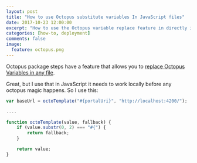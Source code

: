 ```yaml
---
layout: post
title: "How to use Octopus substitute variables In JavaScript files"
date: 2017-10-23 12:00:00
excerpt: "How to use the Octopus variable replace feature in directly in your javascript code"
categories: [how-to, deployment]
comments: false
image:
  feature: octopus.png
---
```


Octopus package steps have a feature that allows you to [replace Octopus Variables in any file](https://octopus.com/docs/deploying-applications/substitute-variables-in-files). 

Great, but I use that in JavaScript it needs to work locally before any octopus magic happens. So I use this:

```javascript
var baseUrl = octoTemplate("#{portalUri}", "http://localhost:4200/");

....

function octoTemplate(value, fallback) {
    if (value.substr(0, 2) === "#{") {
        return fallback;
    }

    return value;
}

```
